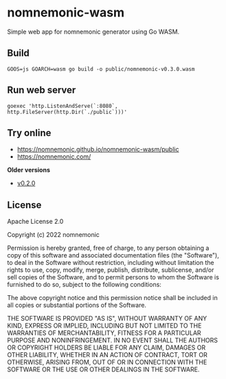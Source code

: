 # nomnemonic-wasm

Simple web app for nomnemonic generator using Go WASM.

## Build

```
GOOS=js GOARCH=wasm go build -o public/nomnemonic-v0.3.0.wasm
```

## Run web server

```
goexec 'http.ListenAndServe(`:8080`, http.FileServer(http.Dir(`./public`)))'
```

## Try online

* https://nomnemonic.github.io/nomnemonic-wasm/public
* https://nomnemonic.com/


**Older versions**

* [v0.2.0](https://nomnemonic.github.io/nomnemonic-wasm/public/v0.2.0)

## License

Apache License 2.0

Copyright (c) 2022 nomnemonic

Permission is hereby granted, free of charge, to any person obtaining a copy of this software and associated documentation files (the "Software"), to deal in the Software without restriction, including without limitation the rights to use, copy, modify, merge, publish, distribute, sublicense, and/or sell copies of the Software, and to permit persons to whom the Software is furnished to do so, subject to the following conditions:

The above copyright notice and this permission notice shall be included in all copies or substantial portions of the Software.

THE SOFTWARE IS PROVIDED "AS IS", WITHOUT WARRANTY OF ANY KIND, EXPRESS OR IMPLIED, INCLUDING BUT NOT LIMITED TO THE WARRANTIES OF MERCHANTABILITY, FITNESS FOR A PARTICULAR PURPOSE AND NONINFRINGEMENT. IN NO EVENT SHALL THE AUTHORS OR COPYRIGHT HOLDERS BE LIABLE FOR ANY CLAIM, DAMAGES OR OTHER LIABILITY, WHETHER IN AN ACTION OF CONTRACT, TORT OR OTHERWISE, ARISING FROM, OUT OF OR IN CONNECTION WITH THE SOFTWARE OR THE USE OR OTHER DEALINGS IN THE SOFTWARE.
